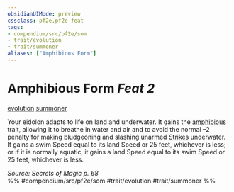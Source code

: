 ```yaml
---
obsidianUIMode: preview
cssclass: pf2e,pf2e-feat
tags:
- compendium/src/pf2e/som
- trait/evolution
- trait/summoner
aliases: ["Amphibious Form"]
---
```

# Amphibious Form  *Feat 2*  
[evolution](evolution-som.md "Evolution Feat Trait")  [summoner](Reference/Rules/Traits/summoner-som.md "Summoner Class Trait")  


Your eidolon adapts to life on land and underwater. It gains the [amphibious](amphibious-b1.md "Amphibious Creature Trait") trait, allowing it to breathe in water and air and to avoid the normal –2 penalty for making bludgeoning and slashing unarmed [Strikes](strike.md) underwater. It gains a swim Speed equal to its land Speed or 25 feet, whichever is less; or if it is normally aquatic, it gains a land Speed equal to its swim Speed or 25 feet, whichever is less.

*Source: Secrets of Magic p. 68*  
%% #compendium/src/pf2e/som #trait/evolution #trait/summoner %%
